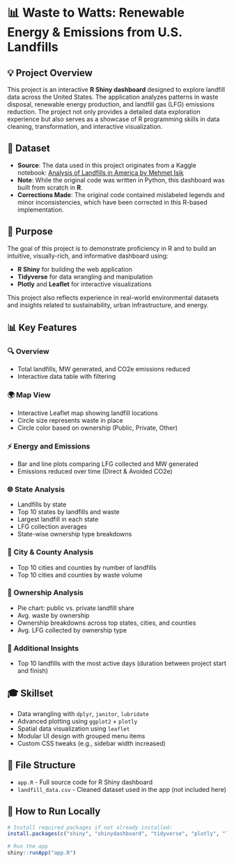 # 📊 Waste to Watts: Renewable Energy & Emissions from U.S. Landfills

## 💡 Project Overview

This project is an interactive **R Shiny dashboard** designed to explore landfill data across the United States. The application analyzes patterns in waste disposal, renewable energy production, and landfill gas (LFG) emissions reduction. The project not only provides a detailed data exploration experience but also serves as a showcase of R programming skills in data cleaning, transformation, and interactive visualization.

## 🔹 Dataset

- **Source**: The data used in this project originates from a Kaggle notebook:
  [Analysis of Landfills in America by Mehmet Isik](https://www.kaggle.com/code/mehmetisik/analysis-of-landfills-in-america/notebook)
- **Note**: While the original code was written in Python, this dashboard was built from scratch in **R**.
- **Corrections Made**: The original code contained mislabeled legends and minor inconsistencies, which have been corrected in this R-based implementation.

## 🚀 Purpose

The goal of this project is to demonstrate proficiency in R and to build an intuitive, visually-rich, and informative dashboard using:

- **R Shiny** for building the web application
- **Tidyverse** for data wrangling and manipulation
- **Plotly** and **Leaflet** for interactive visualizations

This project also reflects experience in real-world environmental datasets and insights related to sustainability, urban infrastructure, and energy.

## 📊 Key Features

### 🔍 Overview

- Total landfills, MW generated, and CO2e emissions reduced
- Interactive data table with filtering

### 🌍 Map View

- Interactive Leaflet map showing landfill locations
- Circle size represents waste in place
- Circle color based on ownership (Public, Private, Other)

### ⚡ Energy and Emissions

- Bar and line plots comparing LFG collected and MW generated
- Emissions reduced over time (Direct & Avoided CO2e)

### 🌐 State Analysis

- Landfills by state
- Top 10 states by landfills and waste
- Largest landfill in each state
- LFG collection averages
- State-wise ownership type breakdowns

### 🌆 City & County Analysis

- Top 10 cities and counties by number of landfills
- Top 10 cities and counties by waste volume

### 🏢 Ownership Analysis

- Pie chart: public vs. private landfill share
- Avg. waste by ownership
- Ownership breakdowns across top states, cities, and counties
- Avg. LFG collected by ownership type

### 🔬 Additional Insights

- Top 10 landfills with the most active days (duration between project start and finish)

## 🎓 Skillset

- Data wrangling with `dplyr`, `janitor`, `lubridate`
- Advanced plotting using `ggplot2` + `plotly`
- Spatial data visualization using `leaflet`
- Modular UI design with grouped menu items
- Custom CSS tweaks (e.g., sidebar width increased)

## 📂 File Structure

- `app.R` - Full source code for R Shiny dashboard
- `landfill_data.csv` - Cleaned dataset used in the app (not included here)

## 🚜 How to Run Locally

```r
# Install required packages if not already installed:
install.packages(c("shiny", "shinydashboard", "tidyverse", "plotly", "leaflet", "DT", "lubridate", "janitor"))

# Run the app
shiny::runApp("app.R")
```
